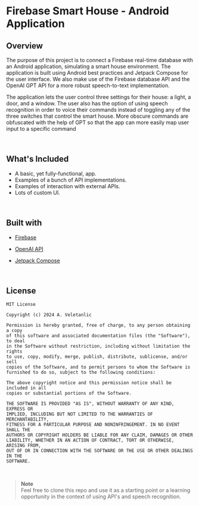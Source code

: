# Firebase Smart House - Android Application

## Overview

The purpose of this project is to connect a Firebase real-time database with an Android application, simulating a smart house environment. 
The application is built using Android best practices and Jetpack Compose for the user interface. We also make use of the Firebase database API and the OpenAI GPT API for
a more robust speech-to-text implementation.

The application lets the user control three settings for their house: a light, a door, and a window. The user also has the option of using speech recognition in order
to voice their commands instead of toggling any of the three switches that control the smart house. More obscure commands are obfuscated with the help of GPT so that
the app can more easily map user input to a specific command

<br>

## What's Included

- A basic, yet fully-functional, app.
- Examples of a bunch of API implementations.
- Examples of interaction with external APIs.
- Lots of custom UI.

<br>

## Built with

- [Firebase](https://realm.io)
- [OpenAI API](https://openai.com/blog/openai-api)
- [Jetpack Compose](https://developer.android.com/jetpack/compose)

  <br>

## License

```
MIT License

Copyright (c) 2024 A. Veletanlic

Permission is hereby granted, free of charge, to any person obtaining a copy
of this software and associated documentation files (the "Software"), to deal
in the Software without restriction, including without limitation the rights
to use, copy, modify, merge, publish, distribute, sublicense, and/or sell
copies of the Software, and to permit persons to whom the Software is
furnished to do so, subject to the following conditions:

The above copyright notice and this permission notice shall be included in all
copies or substantial portions of the Software.

THE SOFTWARE IS PROVIDED "AS IS", WITHOUT WARRANTY OF ANY KIND, EXPRESS OR
IMPLIED, INCLUDING BUT NOT LIMITED TO THE WARRANTIES OF MERCHANTABILITY,
FITNESS FOR A PARTICULAR PURPOSE AND NONINFRINGEMENT. IN NO EVENT SHALL THE
AUTHORS OR COPYRIGHT HOLDERS BE LIABLE FOR ANY CLAIM, DAMAGES OR OTHER
LIABILITY, WHETHER IN AN ACTION OF CONTRACT, TORT OR OTHERWISE, ARISING FROM,
OUT OF OR IN CONNECTION WITH THE SOFTWARE OR THE USE OR OTHER DEALINGS IN THE
SOFTWARE.
```

<br>

> **Note**  
> Feel free to clone this repo and use it as a starting point or a learning opportunity in the context of using API's and speech recognition.
